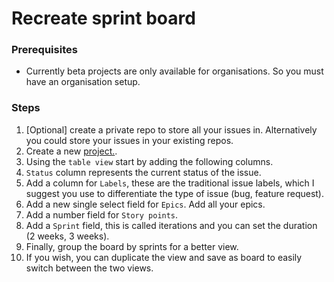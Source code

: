 # Recreate sprint board

### Prerequisites
* Currently beta projects are only available for organisations. So you must have an organisation setup. 

### Steps

 1. [Optional] create a private repo to store all your issues in. Alternatively you could store your issues in your existing repos. 
 2. Create a new [project.](https://docs.github.com/en/issues/trying-out-the-new-projects-experience/creating-a-project).
 3. Using the `table view` start by adding the following columns.
 4. `Status` column represents the current status of the issue. 
 5. Add a column for `Labels`, these are the traditional issue labels, which I suggest you use to differentiate the type of issue (bug, feature request).   
 6. Add a new single select field for `Epics`. Add all your epics.
 7. Add a number field for `Story points`.
 8. Add a `Sprint` field, this is called iterations and you can set the duration (2 weeks, 3 weeks).  
 9. Finally, group the board by sprints for a better view. 
 10. If you wish, you can duplicate the view and save as board to easily switch between the two views.    
